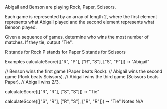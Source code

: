 Abigail and Benson are playing Rock, Paper, Scissors.

Each game is represented by an array of length 2, where the first element represents what Abigail played and the second element represents what Benson played.

Given a sequence of games, determine who wins the most number of matches. If they tie, output "Tie".

R stands for Rock
P stands for Paper
S stands for Scissors

Examples
calculateScore([["R", "P"], ["R", "S"], ["S", "P"]]) ➞ "Abigail"

// Benson wins the first game (Paper beats Rock).
// Abigail wins the second game (Rock beats Scissors).
// Abigail wins the third game (Scissors beats Paper). 
// Abigail wins 2/3.

calculateScore([["R", "R"], ["S", "S"]]) ➞ "Tie"

calculateScore([["S", "R"], ["R", "S"], ["R", "R"]]) ➞ "Tie"
Notes
N/A
